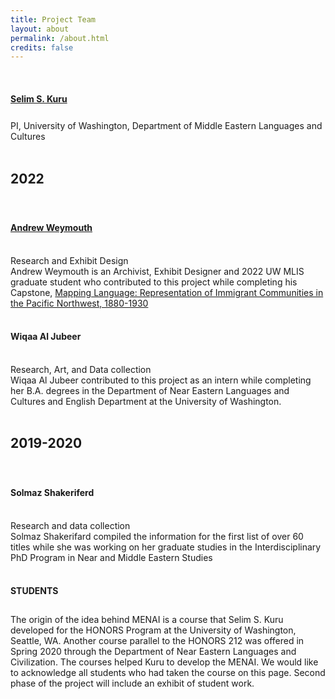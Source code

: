 ```yaml
---
title: Project Team
layout: about
permalink: /about.html
credits: false
---
```

<P align="left">
<DIV align="left">
<br> 
<h1 align="left" style="font-size:100%;"> <a href="https://nelc.washington.edu/people/selim-sirri-kuru">Selim S. Kuru</a> </h1> <br>
PI, University of Washington, Department of Middle Eastern Languages and Cultures<br>
<br> 
<h3 align="left" style="font-size:150%;">2022 </h3> <br>
<h4 align="left" style="font-size:100%;"><a href="http://a-rains.squarespace.com/">Andrew Weymouth</a> </h4> <br>
Research and Exhibit Design<br>
Andrew Weymouth is an Archivist, Exhibit Designer and 2022 UW MLIS graduate student who contributed to this project while completing his Capstone, <a href="https://aweymo.github.io/mappinglanguage/">Mapping Language: Representation of Immigrant Communities in the Pacific Northwest, 1880-1930</a> <br>
<br> 
<h4 align="left" style="font-size:100%;">Wiqaa Al Jubeer </h4> <br> 
Research, Art, and Data collection <br>
Wiqaa Al Jubeer contributed to this project as an intern while completing her B.A. degrees in the Department of Near Eastern Languages and Cultures and English Department at the University of Washington.
<br> 
<br> 
<h3 align="left" style="font-size:150%;">2019-2020 </h3>
<br>
<h4 align="left" style="font-size:100%;">Solmaz Shakeriferd </h4><br> 
Research and data collection<br>
Solmaz Shakerifard compiled the information for the first list of over 60 titles while she was working on her graduate studies in the Interdisciplinary PhD Program in Near and Middle Eastern Studies
<br> 
<br> 
<h2 align="left" style="font-size:100%;">STUDENTS </h2> 
<br>
The origin of the idea behind MENAI is a course that Selim S. Kuru developed for the HONORS Program at the University of Washington, Seattle, WA. Another course parallel to the HONORS 212 was offered in Spring 2020 through the Department of Near Eastern Languages and Civilization. The courses helped Kuru to develop the MENAI. We would like to acknowledge all students who had taken the course on this page. Second phase of the project will include an exhibit of student work.
<p>
<DIV>
